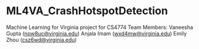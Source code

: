 # ML4VA_CrashHotspotDetection
Machine Learning for Virginia project for CS4774
Team Members:
Vaneesha Gupta (npw8uc@virginia.edu)
Anjala Imam (wxd4mw@virginia.edu)
Emily Zhou (csz6wd@virginia.edu)
